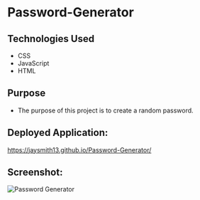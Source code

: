 # Password-Generator

## Technologies Used

* CSS
* JavaScript
* HTML

## Purpose

* The purpose of this project is to create a random password.

## Deployed Application:

https://jaysmith13.github.io/Password-Generator/

## Screenshot:

![Password Generator](https://user-images.githubusercontent.com/99004555/166859194-057f8b6e-9837-4f6b-baaf-5b78328067f0.png)
